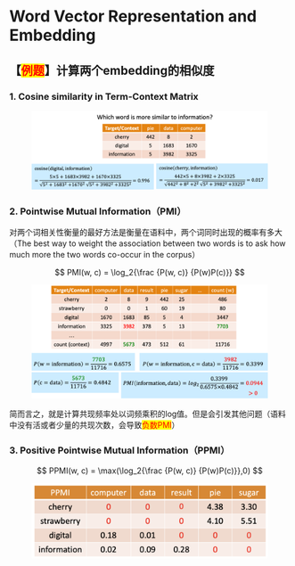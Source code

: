 # Word Vector Representation and Embedding

## 【<mark style="color:red;">例题</mark>】计算两个embedding的相似度

### 1. Cosine similarity in Term-Context Matrix



<figure><img src="../../.gitbook/assets/image (6) (1).png" alt=""><figcaption></figcaption></figure>

### 2. Pointwise Mutual Information（PMI）

对两个词相关性衡量的最好方法是衡量在语料中，两个词同时出现的概率有多大（The best way to weight the association between two words is to ask how much more the two words co-occur in the corpus）

$$
PMI(w, c) = \log_2{\frac {P(w, c)} {P(w)P(c)}}
$$

<figure><img src="../../.gitbook/assets/image (7).png" alt=""><figcaption></figcaption></figure>

简而言之，就是计算共现频率处以词频乘积的log值。但是会引发其他问题（语料中没有活或者少量的共现次数，会导致<mark style="color:red;">负数PMI</mark>）

### 3. Positive Pointwise Mutual Information（PPMI）

$$
PPMI(w, c) = \max(\log_2{\frac {P(w, c)} {P(w)P(c)}},0)
$$

<figure><img src="../../.gitbook/assets/image (8).png" alt=""><figcaption></figcaption></figure>
